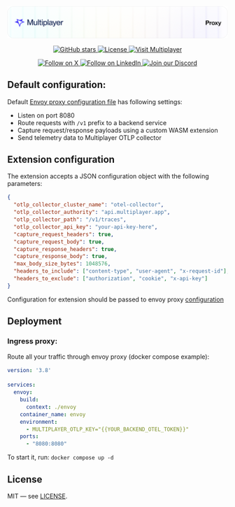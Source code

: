 ![Description](./docs/img/header-proxy.png)

<div align="center">
<a href="https://github.com/multiplayer-app/multiplayer-proxy">
  <img src="https://img.shields.io/github/stars/multiplayer-app/multiplayer-proxy.svg?style=social&label=Star&maxAge=2592000" alt="GitHub stars">
</a>
  <a href="https://github.com/multiplayer-app/multiplayer-proxy/blob/main/LICENSE">
    <img src="https://img.shields.io/github/license/multiplayer-app/multiplayer-proxy" alt="License">
  </a>
  <a href="https://multiplayer.app">
    <img src="https://img.shields.io/badge/Visit-multiplayer.app-blue" alt="Visit Multiplayer">
  </a>
  
</div>
<div>
  <p align="center">
    <a href="https://x.com/trymultiplayer">
      <img src="https://img.shields.io/badge/Follow%20on%20X-000000?style=for-the-badge&logo=x&logoColor=white" alt="Follow on X" />
    </a>
    <a href="https://www.linkedin.com/company/multiplayer-app/">
      <img src="https://img.shields.io/badge/Follow%20on%20LinkedIn-0077B5?style=for-the-badge&logo=linkedin&logoColor=white" alt="Follow on LinkedIn" />
    </a>
    <a href="https://discord.com/invite/q9K3mDzfrx">
      <img src="https://img.shields.io/badge/Join%20our%20Discord-5865F2?style=for-the-badge&logo=discord&logoColor=white" alt="Join our Discord" />
    </a>
  </p>
</div>


## Default configuration:

Default [Envoy proxy configuration file](./envoy/envoy-config.yaml) has following settings:

- Listen on port 8080
- Route requests with `/v1` prefix to a backend service
- Capture request/response payloads using a custom WASM extension
- Send telemetry data to Multiplayer OTLP collector

## Extension configuration

The extension accepts a JSON configuration object with the following parameters:

```json
{
  "otlp_collector_cluster_name": "otel-collector",
  "otlp_collector_authority": "api.multiplayer.app",
  "otlp_collector_path": "/v1/traces",
  "otlp_collector_api_key": "your-api-key-here",
  "capture_request_headers": true,
  "capture_request_body": true,
  "capture_response_headers": true,
  "capture_response_body": true,
  "max_body_size_bytes": 1048576,
  "headers_to_include": ["content-type", "user-agent", "x-request-id"],
  "headers_to_exclude": ["authorization", "cookie", "x-api-key"]
}
```

Configuration for extension should be passed to envoy proxy [configuration](./envoy/envoy-config.yaml)


## Deployment

### Ingress proxy:

Route all your traffic through envoy proxy (docker compose example):

```yaml
version: '3.8'

services:
  envoy:
    build:
      context: ./envoy
    container_name: envoy
    environment:
      - MULTIPLAYER_OTLP_KEY="{{YOUR_BACKEND_OTEL_TOKEN}}"
    ports:
      - "8080:8080"
```

To start it, run: `docker compose up -d`

## License

MIT — see [LICENSE](https://github.com/multiplayer-app/multiplayer-session-recorder-javascript/blob/main/LICENSE).
